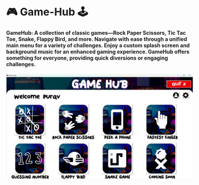 # 🎮 Game-Hub 🕹️

#### GameHub: A collection of classic games—Rock Paper Scissors, Tic Tac Toe, Snake, Flappy Bird, and more. Navigate with ease through a unified main menu for a variety of challenges. Enjoy a custom splash screen and background music for an enhanced gaming experience. GameHub offers something for everyone, providing quick diversions or engaging challenges.


<img src="Game Hub/0.jpeg" alt="Your Image">
